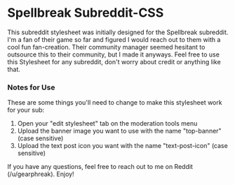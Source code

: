 # Spellbreak Subreddit-CSS
This subreddit stylesheet was initially designed for the Spellbreak subreddit. I'm a fan of their game so far and figured I would reach out to them with a cool fun fan-creation. Their community manager seemed hesitant to outsource this to their community, but I made it anyways. Feel free to use this Stylesheet for any subreddit, don't worry about credit or anything like that.

### Notes for Use
These are some things you'll need to change to make this stylesheet work for your sub:

1. Open your "edit stylesheet" tab on the moderation tools menu
2. Upload the banner image you want to use with the name "top-banner" (case sensitive)
3. Upload the text post icon you want with the name "text-post-icon" (case sensitive)

If you have any questions, feel free to reach out to me on Reddit (/u/gearphreak). Enjoy!
